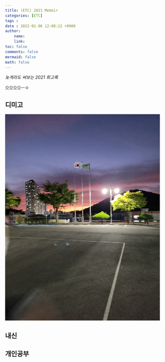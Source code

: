 ```yaml
---
title: (ETC) 2021 Memoir
categories: [ETC]
tags : 
date : 2022-01-06 12:08:22 +0900
author:
    name: 
    link: 
toc: false
comments: false
mermaid: false
math: false
---
```


*늦게라도 써보는 2021 회고록*

으으으으ㅡㅇ

## 디미고

![Untitled](/assets/img/2022-01-06-(etc)-2021-memoir/Untitled.png)

## 내신

## 개인공부